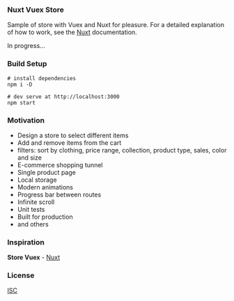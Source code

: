 ### Nuxt Vuex Store
Sample of store with Vuex and Nuxt for pleasure. For a detailed explanation of how to work, see the [Nuxt](https://fr.nuxtjs.org/) documentation.

In progress...

### Build Setup
```shell
# install dependencies
npm i -D

# dev serve at http://localhost:3000
npm start
```

### Motivation
* Design a store to select different items
* Add and remove items from the cart
* filters: sort by clothing, price range, collection, product type, sales, color and size
* E-commerce shopping tunnel
* Single product page
* Local storage
* Modern animations
* Progress bar between routes
* Infinite scroll
* Unit tests
* Built for production
* and others

### Inspiration
**Store Vuex** - [Nuxt](https://fr.nuxtjs.org/examples/vuex-store/)

### License
[ISC](https://github.com/adrienloup/nuxt-vuex-store/blob/master/LICENSE.md)
